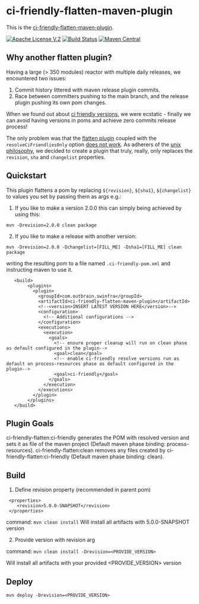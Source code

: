 # ci-friendly-flatten-maven-plugin 

This is the [ci-friendly-flatten-maven-plugin](https://github.com/outbrain/ci-friendly-flatten-maven-plugin).

[![Apache License V.2](https://img.shields.io/badge/license-Apache%20V.2-blue.svg)](https://github.com/outbrain/ci-friendly-plugin/blob/master/LICENSE) 
[![Build Status](https://travis-ci.org/outbrain/ci-friendly-flatten-maven-plugin.svg?branch=main)](https://travis-ci.org/github/outbrain/ci-friendly-flatten-maven-plugin)
[![Maven Central](https://img.shields.io/maven-central/v/com.outbrain.swinfra/ci-friendly-flatten-maven-plugin.svg?label=Maven%20Central)](http://search.maven.org/#search%7Cga%7C1%7Cci-friendly-flatten-maven-plugin)

## Why another flatten plugin?
Having a large (> 350 modules) reactor with multiple daily releases,
we encountered two issues:
1) Commit history littered with maven release plugin commits.
2) Race between committers pushing to the main branch, and the release plugin pushing its own pom changes.

When we found out about [ci friendly versions](https://maven.apache.org/maven-ci-friendly.html), we were ecstatic - finally we can avoid having
versions in poms and achieve zero commits release process!

The only problem was that the [flatten plugin](https://www.mojohaus.org/flatten-maven-plugin) coupled with the `resolveCiFriendliesOnly`
option [does not work](https://github.com/mojohaus/flatten-maven-plugin/issues/51#issuecomment-566069689).
As adherers of the [unix philosophy](https://en.wikipedia.org/wiki/Unix_philosophy#:~:text=The%20Unix%20philosophy%20emphasizes%20building,as%20opposed%20to%20monolithic%20design.),
we decided to create a plugin that truly, really, only replaces the `revision`, `sha` and `changelist` properties. 

## Quickstart
This plugin flattens a pom by replacing `${revision}`, `${sha1}`, `${changelist}` to 
 values you set by passing them as args e.g.:
 
 1. If you like to make a version 2.0.0 this can simply being achieved by using this:
 
 ```mvn -Drevision=2.0.0 clean package```
 
 2. If you like to make a release with another version:
 
 ```mvn -Drevision=2.0.0 -Dchangelist=[FILL_ME] -Dsha1=[FILL_ME] clean package```
   
 writing the resulting pom to a file named `.ci-friendly-pom.xml` and instructing maven to use it.
```
   <build>
        <plugins>
          <plugin>
            <groupId>com.outbrain.swinfra</groupId>
            <artifactId>ci-friendly-flatten-maven-plugin</artifactId>
            <!--<version>INSERT LATEST VERSION HERE</version>-->
            <configuration>
              <!-- Additional configurations -->
            </configuration>
            <executions>
              <execution>
                <goals>
                  <!-- ensure proper cleanup will run on clean phase as default configured in the plugin-->
                  <goal>clean</goal>
                  <!-- enable ci-friendly resolve versions run as default on process-resources phase as default configured in the plugin-->
                  <goal>ci-friendly</goal>
                </goals>
              </execution>
            </executions>
          </plugin>
        </plugins>
   </build>
```
## Plugin Goals
ci-friendly-flatten:ci-friendly generates the POM with resolved version and sets it as file of the maven project (Default maven phase binding: process-resources).
ci-friendly-flatten:clean removes any files created by ci-friendly-flatten:ci-friendly (Default maven phase binding: clean).

## Build

1. Define revision property (recommended in parent pom) 

```
 <properties>
    <revision>5.0.0-SNAPSHOT</revision>
 </properties>
```

command: ``` mvn clean install ```
Will install all artifacts with 5.0.0-SNAPSHOT version

2. Provide version with revision arg

command: ```mvn clean install -Drevision=<PROVIDE_VERSION> ```

Will install all artifacts with your provided <PROVIDE_VERSION> version

## Deploy

```mvn deploy -Drevision=<PROVIDE_VERSION> ```

